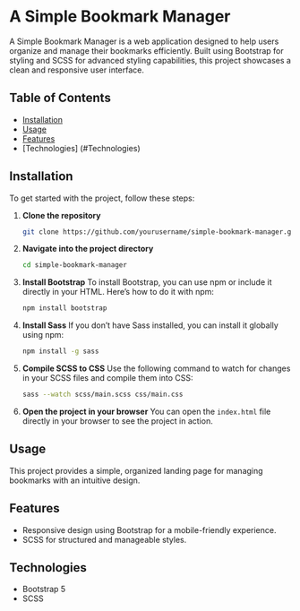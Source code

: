 # A Simple Bookmark Manager

A Simple Bookmark Manager is a web application designed to help users organize and manage their bookmarks efficiently. Built using Bootstrap for styling and SCSS for advanced styling capabilities, this project showcases a clean and responsive user interface.

## Table of Contents

- [Installation](#installation)
- [Usage](#usage)
- [Features](#features)
- [Technologies] (#Technologies)

## Installation

To get started with the project, follow these steps:

1. **Clone the repository**

   ```bash
   git clone https://github.com/yourusername/simple-bookmark-manager.git
   ```

2. **Navigate into the project directory**

   ```bash
   cd simple-bookmark-manager
   ```

3. **Install Bootstrap**
   To install Bootstrap, you can use npm or include it directly in your HTML. Here’s how to do it with npm:

   ```bash
   npm install bootstrap
   ```

4. **Install Sass**
   If you don’t have Sass installed, you can install it globally using npm:

   ```bash
   npm install -g sass
   ```

5. **Compile SCSS to CSS**
   Use the following command to watch for changes in your SCSS files and compile them into CSS:

   ```bash
   sass --watch scss/main.scss css/main.css
   ```

6. **Open the project in your browser**
   You can open the `index.html` file directly in your browser to see the project in action.

## Usage

This project provides a simple, organized landing page for managing bookmarks with an intuitive design.

## Features

- Responsive design using Bootstrap for a mobile-friendly experience.
- SCSS for structured and manageable styles.

## Technologies

- Bootstrap 5
- SCSS
